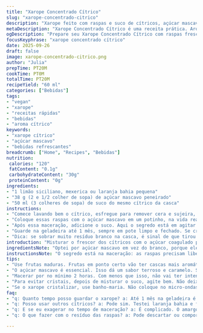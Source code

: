 ```yaml
---
title: "Xarope Concentrado Cítrico"
slug: "xarope-concentrado-citrico"
description: "Xarope feito com raspas e suco de cítricos, açúcar mascavo como toque especial para um sabor mais profundo, maceração ajustada para liberar o aroma sem amargar. Sem laticínios, gluten, ovos e sem nozes, vegano e versátil para drinks e bebidas refrescantes. Receita rápida com maceração flexível, que forma uma essência cítrica intensa, ótima para usar em coquetéis, chás gelados e até sobremesas. Dá pra trocar o cítrico à vontade, testei limão taiti, mexerica e até uma laranja baía menor, resultado sempre surpreendente."
metaDescription: "Xarope Concentrado Cítrico é uma receita prática. Aromas intensos de cítricos com um toque especial de açúcar mascavo"
ogDescription: "Prepare seu Xarope Concentrado Cítrico com raspas frescas e surpreenda-se com o sabor profundo e versátil nas suas bebidas"
focusKeyphrase: "xarope concentrado cítrico"
date: 2025-09-26
draft: false
image: xarope-concentrado-citrico.png
author: "Julia"
prepTime: PT20M
cookTime: PT0M
totalTime: PT20M
recipeYield: "60 ml"
categories: ["Bebidas"]
tags:
- "vegan"
- "xarope"
- "receitas rápidas"
- "bebidas"
- "aroma cítrico"
keywords:
- "xarope cítrico"
- "açúcar mascavo"
- "bebidas refrescantes"
breadcrumb: ["Home", "Recipes", "Bebidas"]
nutrition: 
 calories: "120"
 fatContent: "0.1g"
 carbohydrateContent: "30g"
 proteinContent: "0g"
ingredients:
- "1 limão siciliano, mexerica ou laranja bahia pequena"
- "38 g (2 e 1/2 colher de sopa) de açúcar mascavo peneirado"
- "50 ml (3 colheres de sopa) de suco do mesmo cítrico da casca"
instructions:
- "Comece lavando bem o cítrico, esfregue para remover cera e sujeira, depois com um descascador tire só a parte colorida da casca, sem a branca pra evitar amargor. Se precisar tire o miolo branco com uma faca afiada. O importante é não arranhar a casca demais, para não liberar óleo demais e ficar agressivo."
- "Coloque essas raspas com o açúcar mascavo em um potinho, na vida real uso um copo americano resistente. Esfregue com os dedos mesmo, sentindo a textura do açúcar misturar ao óleo da casca, espalhe bem. Isso ajuda a sugar o aroma, como uma infusão rápida. Depois cubra e deixe descansar de 2 a 4 horas, temperatura ambiente, não mais que isso para evitar fermentação. Pode até deixar de um dia para o outro, mas sempre na geladeira nesse caso."
- "Após essa maceração, adicione o suco. Aqui o segredo está em agitar forte, quase batendo o pote fechado, para o açúcar dissolver de verdade e misturar os ingredientes, formando um líquido brilhante e meio viscoso. Se sobrar açúcar, repita a agitação. Pegue uma peneira fina e coe, espremendo levemente as raspas para extrair o máximo. Descarte o resíduo ou jogue no compostor, o cheiro ainda é forte."
- "Guarde na geladeira até 1 mês, sempre em pote limpo e fechado. Se cristalizar um pouco, dá pra aquecer em banho maria rápido para voltar ao ponto. Fica ótimo em limonadas, chás e até pra dar um toque cítrico em sobremesas geladas. Testei substituir o açúcar mascavo por melado, obtive um sabor mais intenso e caramelizado, mas não dura tanto na geladeira."
- "Dica: se sobrar muito resíduo branco na casca, é sinal de que tirou pouca parte branca e pode ficar amargo. Ajuste a retirada para evitar isso. E não lave as raspas após tirar o branco, senão perde aroma."
introduction: "Misturar o frescor dos cítricos com o açúcar coagulado pelas raspas na medida certa foi uma descoberta que mudou meus experimentos com xaropes. O processo de esfregar o açúcar às raspas, algo que antes parecia só uma etapa simplória, revelou-se fundamental pra extrair aquele aroma que salta na primeira cheirada ao abrir o frasco. Variar o tipo de açúcar e o tempo de maceração me permitiu controlar tanto a intensidade quanto o dulçor e complexidade do resultado final. Sempre achei que menos era mais quanto ao tempo de infusão, mas surpreendi-me com o sabor que emerge com a maceração prolongada, desde que respeitando a temperatura. É um coringa para dar aquele up em bebidas geladas, mocktails e até no café com toque especial. Aprendi que cada detalhe importa de verdade, desde a forma de raspar a casca até como agitar o líquido na hora da mistura, garantindo que o açúcar não fique no fundo. Cozinhar é repertório, é sentir no ouvido o som dos ingredientes e saber quando interromper."
ingredientsNote: "Optei por açúcar mascavo em vez do branco, porque ele tem mais minerais, um sabor terroso que casa melhor com o frescor do cítrico, especialmente quando a casca está presente, puxando um toque de caramelo. Quem não tiver, pode usar açúcar demerara, que mantém textura parecida e sabor menos processado. Evitar açúcares refinados puros, porque perde o caráter. Na seleção das frutas, prefira mais maduras, pois as cascas estarão mais aromáticas e menos ácidas. Por vezes usei laranja baía, que entrega um aroma mais suave e menos ácido que a mexerica, bom para quem gosta de um xarope mais adocicado. Importante não substituir o suco pela água; isso diluirá demais e perderá a essência. Também testei usar limão cravo no lugar do siciliano, e ficou mais ácido, quase agressivo, ideal se quiser um toque marcante em drinks."
instructionsNote: "O segredo está na maceração: as raspas precisam liberar óleo essencial para o açúcar capturar esse aroma. Por isso esfregá-las com o açúcar não é só misturar, é quebrar as células da casca para liberar o aroma. Macerar por tempo inferior a 2 horas é perda de tempo, não tem intensidade. Acima de 4 horas, um pouco de amargor pode surgir dependendo do cítrico; ajuste conforme sua fruta. Quando for adicionar o suco, agite firme o pote fechado para dissolver totalmente o açúcar e distribuir uniformemente o aroma. Se usar um suco pouco ácido, pode sentir a doçura do xarope mais baixa; sugiro ajustar o açúcar nesse caso. Passar numa peneira fina evita aquele pedaço de casca amargo e melhora textura; não pule essa etapa. A conservação em geladeira é fundamental, sempre com tampa e recipiente limpo para evitar contaminação e cristalização. Na ausência de operação mineral, para reaquecer, melhor banho-maria breve do que micro-ondas, que aquece desigualmente."
tips:
- "Use frutas maduras. Frutas em ponto certo vão ter cascas mais aromáticas e menos amargas. Evite as duras. O sabor muda muito."
- "O açúcar mascavo é essencial. Isso dá um sabor terroso e caramelo. Se não tiver, opte pelo demerara. Não use açúcar branco, perde o caráter."
- "Macerar por no mínimo 2 horas. Com menos que isso, não vai ter intensidade. Mais de 4 horas pode criar amargor, fique de olho."
- "Para evitar cristais, depois de misturar o suco, agite bem. Não deixe o açúcar no fundo. Misture tudo bem, até formar um líquido brilhante."
- "Se o xarope cristalizar, use banho-maria. Não coloque no micro-ondas. Aquece de forma desigual. Banho-maria é mais seguro e garante uniformidade."
faq:
- "q: Quanto tempo posso guardar o xarope? a: Até 1 mês na geladeira é seguro. Pote limpo e tampado é essencial para evitar contaminação."
- "q: Posso usar outros cítricos? a: Pode sim. Testei laranja bahia e ficou ótimo. A acidez muda o doce. Teste com o que tiver na mão."
- "q: E se eu exagerar no tempo de maceração? a: É complicado. O amargor pode surgir, dependendo da fruta. Limão cravo, por exemplo, ficou ácido."
- "q: O que fazer com o resíduo das raspas? a: Pode descartar ou compor. Mas o cheiro é forte. Não perca. Use na compostagem, vai ajudar."

---
```

